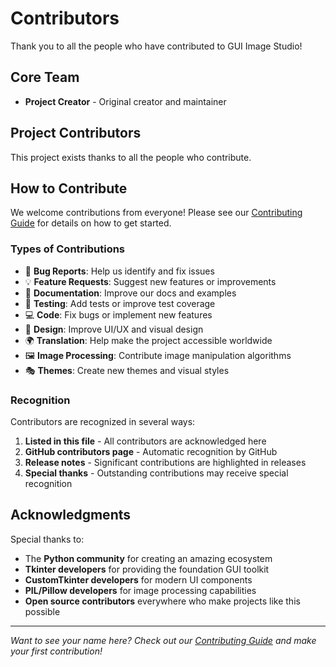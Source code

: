 # Contributors

Thank you to all the people who have contributed to GUI Image Studio!

## Core Team

- **Project Creator** - Original creator and maintainer

## Project Contributors

This project exists thanks to all the people who contribute.

<!-- Contributors will be automatically added here when they make their first contribution -->

## How to Contribute

We welcome contributions from everyone! Please see our [Contributing Guide](CONTRIBUTING.md) for details on how to get started.

### Types of Contributions

- 🐛 **Bug Reports**: Help us identify and fix issues
- 💡 **Feature Requests**: Suggest new features or improvements
- 📝 **Documentation**: Improve our docs and examples
- 🧪 **Testing**: Add tests or improve test coverage
- 💻 **Code**: Fix bugs or implement new features
- 🎨 **Design**: Improve UI/UX and visual design
- 🌍 **Translation**: Help make the project accessible worldwide
- 🖼️ **Image Processing**: Contribute image manipulation algorithms
- 🎭 **Themes**: Create new themes and visual styles

### Recognition

Contributors are recognized in several ways:

1. **Listed in this file** - All contributors are acknowledged here
2. **GitHub contributors page** - Automatic recognition by GitHub
3. **Release notes** - Significant contributions are highlighted in releases
4. **Special thanks** - Outstanding contributions may receive special recognition

## Acknowledgments

Special thanks to:

- The **Python community** for creating an amazing ecosystem
- **Tkinter developers** for providing the foundation GUI toolkit
- **CustomTkinter developers** for modern UI components
- **PIL/Pillow developers** for image processing capabilities
- **Open source contributors** everywhere who make projects like this possible

---

*Want to see your name here? Check out our [Contributing Guide](CONTRIBUTING.md) and make your first contribution!*
